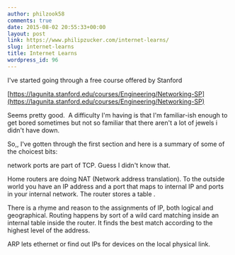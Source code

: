 ```yaml
---
author: philzook58
comments: true
date: 2015-08-02 20:55:33+00:00
layout: post
link: https://www.philipzucker.com/internet-learns/
slug: internet-learns
title: Internet Learns
wordpress_id: 96
---
```


I've started going through a free course offered by Stanford

[https://lagunita.stanford.edu/courses/Engineering/Networking-SP](https://lagunita.stanford.edu/courses/Engineering/Networking-SP)

Seems pretty good.  A difficulty I'm having is that I'm familiar-ish enough to get bored sometimes but not so familiar that there aren't a lot of jewels i didn't have down.

So,, I've gotten through the first section and here is a summary of some of the choicest bits:

network ports are part of TCP. Guess I didn't know that.

Home routers are doing NAT (Network address translation). To the outside world you have an IP address and a port that maps to internal IP and ports in your internal network. The router stores a table .



There is a rhyme and reason to the assignments of IP, both logical and geographical. Routing happens by sort of a wild card matching inside an internal table inside the router. It finds the best match according to the highest level of the address.

ARP lets ethernet or find out IPs for devices on the local physical link.


